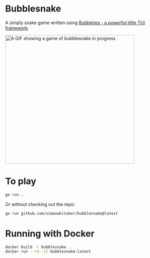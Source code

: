 # Bubblesnake

A simply snake game written using [Bubbletea - a powerful little TUI framework](https://github.com/charmbracelet/bubbletea).

<img src="https://user-images.githubusercontent.com/116432/184492979-b12266d5-6b8b-475a-84be-8e47f9f3ccde.gif" width="410" alt="A GIF showing a game of bubblesnake in progress" />


# To play

```sh
go run .
```

Or without checking out the repo:

```sh
go run github.com/simonwhitaker/bubblesnake@latest
```

# Running with Docker

```sh
docker build -t bubblesnake .
docker run --rm -it bubblesnake:latest
```
